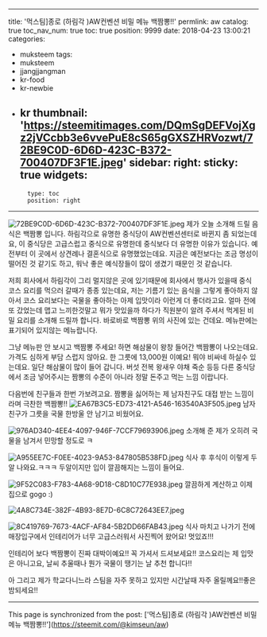 
---
title: '먹스팀]종로 (하림각 )AW컨벤션  비밀 메뉴 백짬뽕!!'
permlink: aw
catalog: true
toc_nav_num: true
toc: true
position: 9999
date: 2018-04-23 13:00:21
categories:
- muksteem
tags:
- muksteem
- jjangjjangman
- kr-food
- kr-newbie
- kr
thumbnail: 'https://steemitimages.com/DQmSgDEFVojXgz2jVCcbb3e6vvePuE8cS65gGXSZHRVozwt/72BE9C0D-6D6D-423C-B372-700407DF3F1E.jpeg'
sidebar:
    right:
        sticky: true
widgets:
    -
        type: toc
        position: right
---


![72BE9C0D-6D6D-423C-B372-700407DF3F1E.jpeg](https://steemitimages.com/DQmSgDEFVojXgz2jVCcbb3e6vvePuE8cS65gGXSZHRVozwt/72BE9C0D-6D6D-423C-B372-700407DF3F1E.jpeg)
제가 오늘 소개해 드릴 음식은 백짬뽕 입니다.
하림각으로 유명한 중식당이 AW컨벤션센터로 바뀐지 좀 되었는데요, 이 중식당은 고급스럽고 중식으로 유명한데 중식보다 더 유명한 이유가 있습니다. 예전부터 이 곳에서 상견례나 결혼식으로 유명했었는데요. 지금은 예전보다는 조금 명성이 떨어진 것 같기도 하고, 워낙 좋은 예식장들이 많이 생겼기 때문인 것 같습니다.   

저희 회사에서 하림각이 그리 멀지않은 곳에 있기때문에 회사에서 행사가 있을때 중식 코스 요리를 먹으러 갈때가 종종 있는데요, 저는 기름기 있는 음식을 그렇게 좋아하지 않아서 코스 요리보다는 국물을 좋아하는 아제 입맛이라 이런게 더 좋더라고요. 얼마 전에 또 갔었는데 맵고 느끼한것말고 뭐가 맛있을까 하다가 직원분이 알려 주셔서 먹게된 비밀 요리를 소개해 드릴까 합니다. 바로바로 백짬뽕 위의 사진에 있는 건데요. 메뉴판에는 표기되어 있지않는 메뉴랍니다. 

그냥 메뉴판 안 보시고 백짬뽕 주세요! 하면 해삼물이 왕창 들어간 백짬뽕이 나오는데요. 가격도 심하게 부담 스럽지 않아요. 한 그릇에 13,000원 이예요! 뭐야 비싸네 하실수 있는데요. 일단 해삼물이 많이 들어 갑니다. 버섯 전복 왕새우 야채 죽순 등등 다른 중식당에서 조금 넣어주시는 짬뽕의 수준이 아니라 정말 돈주고 먹는 느낌 이랍니다. 

다음번에 친구들과 한번 가보려고요. 짬뽕을 싫어하는 제 남자친구도 대접 받는 느낌이라며 극찬한 백짬뽕!! 
![EA67B3C5-ED73-4121-A546-163540A3F505.jpeg](https://steemitimages.com/DQmda2VJ5aoTE7Xr1zubc2sP1WRDxagwPTAQfCLrNxZ4qRg/EA67B3C5-ED73-4121-A546-163540A3F505.jpeg)
남자친구가 그릇을 국물 한방울 안 남기고 비웠어요.

![976AD340-4EE4-4097-946F-7CCF79693906.jpeg](https://steemitimages.com/DQmXcvVgEg5GcUCzm5UFfeM71j5ZXkY9sAonGAKzKdPDsPe/976AD340-4EE4-4097-946F-7CCF79693906.jpeg)
소개해 준 제가 오히려 국물을 남겨서 민망할 정도로 ㅋ

![A955EE7C-F0EE-4023-9A53-847805B538FD.jpeg](https://steemitimages.com/DQmUNEwqc4fi91W2VshkXN4HZWA4Zrk8LaiS9RzNe2hwLhf/A955EE7C-F0EE-4023-9A53-847805B538FD.jpeg)
식사 후 후식이 이렇게 두알 나와요.ㅋㅋㅋ 두알이지만 입이 깔끔해지는 느낌이 들어요.

![9F52C083-F783-4A68-9D18-C8D10C77E938.jpeg](https://steemitimages.com/DQmR8AQcqcuCzvTabYzKoK8ztRv84un4Y2Ui5c5gTNJfo57/9F52C083-F783-4A68-9D18-C8D10C77E938.jpeg)
깔끔하게 계산하고 이제 집으로 gogo :)

![4A8C734E-382F-4B93-8E7D-6C8C72643EE7.jpeg](https://steemitimages.com/DQmfZQnGz5uk2e5nKS4mNPC98tHH8Q3s2b7fJAfsnbHo7mC/4A8C734E-382F-4B93-8E7D-6C8C72643EE7.jpeg)

![8C419769-7673-4ACF-AF84-5B2DD66FAB43.jpeg](https://steemitimages.com/DQmaGQXc4xtJVFAQyJ8zBkkv17hJAPbe6UDbkZeBYqvHYTB/8C419769-7673-4ACF-AF84-5B2DD66FAB43.jpeg)
식사 마치고 나가기 전에 매장입구에서 인테리어가 너무 고급스러워서 사진찍어 왔어요! 멋있죠!!!

인테리어 보다 백짬뽕이 진짜 대박이예요!! 꼭 가셔서 드셔보세요!! 코스요리는 제 입맛은 아니고요, 날씨 추울때나 뭔가 국물이 땡기는 날 추천 합니다!!

아 그리고 제가 학교다니느라 스팀을 자주 못하고 있지만 시간날때 자주 올릴께요!!좋은 밤되세요!!

- - -

This page is synchronized from the post: ['먹스팀]종로 (하림각 )AW컨벤션  비밀 메뉴 백짬뽕!!'](https://steemit.com/@kimseun/aw)
